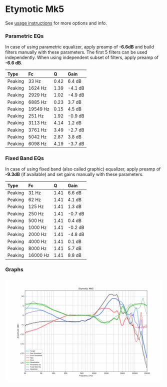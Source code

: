 # Etymotic Mk5
See [usage instructions](https://github.com/jaakkopasanen/AutoEq#usage) for more options and info.

### Parametric EQs
In case of using parametric equalizer, apply preamp of **-6.6dB** and build filters manually
with these parameters. The first 5 filters can be used independently.
When using independent subset of filters, apply preamp of **-6.6 dB**.

| Type    | Fc       |    Q | Gain    |
|:--------|:---------|:-----|:--------|
| Peaking | 33 Hz    | 0.42 | 6.4 dB  |
| Peaking | 1624 Hz  | 1.39 | -4.1 dB |
| Peaking | 2929 Hz  | 1.02 | -4.9 dB |
| Peaking | 6885 Hz  | 0.23 | 3.7 dB  |
| Peaking | 19549 Hz | 0.15 | 4.5 dB  |
| Peaking | 251 Hz   | 1.92 | -0.9 dB |
| Peaking | 3113 Hz  | 4.14 | 1.2 dB  |
| Peaking | 3761 Hz  | 3.49 | -2.7 dB |
| Peaking | 5042 Hz  | 2.87 | 3.8 dB  |
| Peaking | 6098 Hz  | 4.19 | -3.7 dB |

### Fixed Band EQs
In case of using fixed band (also called graphic) equalizer, apply preamp of **-9.3dB**
(if available) and set gains manually with these parameters.

| Type    | Fc       |    Q | Gain    |
|:--------|:---------|:-----|:--------|
| Peaking | 31 Hz    | 1.41 | 6.6 dB  |
| Peaking | 62 Hz    | 1.41 | 4.1 dB  |
| Peaking | 125 Hz   | 1.41 | 1.3 dB  |
| Peaking | 250 Hz   | 1.41 | -0.7 dB |
| Peaking | 500 Hz   | 1.41 | 0.4 dB  |
| Peaking | 1000 Hz  | 1.41 | -0.2 dB |
| Peaking | 2000 Hz  | 1.41 | -4.8 dB |
| Peaking | 4000 Hz  | 1.41 | 0.1 dB  |
| Peaking | 8000 Hz  | 1.41 | 5.7 dB  |
| Peaking | 16000 Hz | 1.41 | 8.8 dB  |

### Graphs
![](./Etymotic%20Mk5.png)